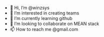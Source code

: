 - 👋 Hi, I’m @winzsys
- 👀 I’m interested in creating teams
- 🌱 I’m currently learning github
- 💞️ I’m looking to collaborate on MEAN stack
- 📫 How to reach me @gmail.com

<!---
winzsys/winzsys is a ✨ special ✨ repository because its `README.md` (this file) appears on your GitHub profile.
You can click the Preview link to take a look at your changes.
--->
